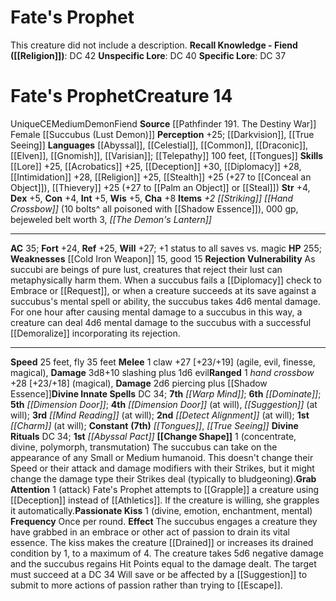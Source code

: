 ﻿---
ac: '35'
alignment: CE
all_resistance: null
burrow_speed: null
charisma: '+8'
climb_speed: null
constitution: '+4'
creature_ability:
- Change Shape
- Grab Attention
- Passionate Kiss
- Rejection Vulnerability
creature_family: null
description: 'This creature did not include a description.<br/><br/><b><u>Recall Knowledge
  - Fiend</u> ( [[DATABASE/skill/Religion|Religion]] )</b>: DC 42<br/><b><u>Unspecific
  Lore</u></b>: DC 40<br/><b><u>Specific Lore</u></b>: DC 37'
dexterity: '+5'
element: null
fly_speed: '35'
fortitude: '+24'
hardness: null
hp: '255'
id: '2557'
immunity: null
intelligence: '+5'
land_speed: '25'
language:
- '[[DATABASE/language/Abyssal|Abyssal]]'
- '[[DATABASE/language/Celestial|Celestial]]'
- '[[DATABASE/language/Common|Common]]'
- '[[DATABASE/language/Draconic|Draconic]]'
- '[[DATABASE/language/Elven|Elven]]'
- '[[DATABASE/language/Gnomish|Gnomish]]'
- '[[DATABASE/language/Varisian|Varisian]] ; [[DATABASE/monsterability/Telepathy|telepathy]]
  100 feet'
- '[[DATABASE/spell/Tongues|tongues]]'
level: '14'
max_speed: '35'
name: Fate's Prophet
perception: '+25'
rarity: Unique
reflex: '+25'
resistance: null
rus_type_level: null
school: null
sense:
- '[[DATABASE/monsterability/Darkvision|darkvision]]'
- '[[DATABASE/spell/True Seeing|true seeing]]'
size: Medium
skill:
- '[[DATABASE/skill/Lore|Abyss Lore]] +25'
- '[[DATABASE/skill/Acrobatics|Acrobatics]] +25'
- '[[DATABASE/skill/Deception|Deception]] +30'
- '[[DATABASE/skill/Diplomacy|Diplomacy]] +28'
- '[[DATABASE/skill/Intimidation|Intimidation]] +28'
- '[[DATABASE/skill/Religion|Religion]] +25'
- '[[DATABASE/skill/Stealth|Stealth]] +25'
- '[[DATABASE/skill/Thievery|Thievery]] +25'
source: '[[DATABASE/source/Pathfinder 191. The Destiny War|Pathfinder #191: The Destiny
  War]]'
speed:
- 25 feet
- fly 35 feet
spell:
- '[[DATABASE/spell/Charm|Charm]]'
- '[[DATABASE/spell/Detect Alignment|DetectAlignment]]'
- '[[DATABASE/spell/Dimension Door|Dimension Door]]'
- '[[DATABASE/spell/Dominate|Dominate]]'
- '[[DATABASE/spell/Mind Reading|MindReading]]'
- '[[DATABASE/spell/Suggestion|Suggestion]]'
- '[[DATABASE/spell/Tongues|Tongues]]'
- '[[DATABASE/spell/True Seeing|TrueSeeing]]'
- '[[DATABASE/spell/Warp Mind|Warp Mind]]'
strength: '+4'
strength_req: '4'
strongest_save:
- Will
swim_speed: null
trait:
- '[[DATABASE/trait/Demon|Demon]]'
- '[[DATABASE/trait/Fiend|Fiend]]'
- '[[DATABASE/trait/Unique|Unique]]'
type: Creature
vision: Darkvision
weakest_save:
- Fortitude
weakness:
- '[[DATABASE/equipment/Cold Iron Weapon|cold iron]] 15'
- good 15
will: '+27'
wisdom: '+5'

---
# Fate's Prophet

This creature did not include a description.
**Recall Knowledge - Fiend ([[Religion]])**: DC 42
**Unspecific Lore**: DC 40
**Specific Lore**: DC 37

# Fate's Prophet<span class="item-type">Creature 14</span>

<span class="trait-unique item-trait">Unique</span><span class="trait-alignment item-trait">CE</span><span class="trait-size item-trait">Medium</span><span class="item-trait">Demon</span><span class="item-trait">Fiend</span>
**Source** [[Pathfinder 191. The Destiny War]]
Female [[Succubus (Lust Demon)]]
**Perception** +25; [[Darkvision]], [[True Seeing]]
**Languages** [[Abyssal]], [[Celestial]], [[Common]], [[Draconic]], [[Elven]], [[Gnomish]], [[Varisian]]; [[Telepathy]] 100 feet, [[Tongues]]
**Skills** [[Lore]] +25, [[Acrobatics]] +25, [[Deception]] +30, [[Diplomacy]] +28, [[Intimidation]] +28, [[Religion]] +25, [[Stealth]] +25 (+27 to [[Conceal an Object]]), [[Thievery]] +25 (+27 to [[Palm an Object]] or [[Steal]])
**Str** +4, **Dex** +5, **Con** +4, **Int** +5, **Wis** +5, **Cha** +8
**Items** _+2 [[Striking]] [[Hand Crossbow]]_ (10 bolts^ all poisoned with [[Shadow Essence]]), 000 gp, bejeweled belt worth 3, _[[The Demon's Lantern]]_

---
**AC** 35; **Fort** +24, **Ref** +25, **Will** +27; +1 status to all saves vs. magic
**HP** 255; **Weaknesses** [[Cold Iron Weapon]] 15, good 15
<span class="in-box-ability">**Rejection Vulnerability** As succubi are beings of pure lust, creatures that reject their lust can metaphysically harm them. When a succubus fails a [[Diplomacy]] check to Embrace or [[Request]], or when a creature succeeds at its save against a succubus's mental spell or ability, the succubus takes 4d6 mental damage. For one hour after causing mental damage to a succubus in this way, a creature can deal 4d6 mental damage to the succubus with a successful [[Demoralize]] incorporating its rejection.</span>

---
**Speed** 25 feet, fly 35 feet
<span class="in-box-ability">**Melee** <span class="action-icon">1</span> claw +27 [+23/+19] (agile, evil, finesse, magical), **Damage** 3d8+10 slashing plus 1d6 evil</span><span class="in-box-ability">**Ranged** <span class="action-icon">1</span> _hand crossbow_ +28 [+23/+18] (magical), **Damage** 2d6 piercing plus [[Shadow Essence]]</span>**Divine Innate Spells** DC 34; **7th** _[[Warp Mind]]_; **6th** _[[Dominate]]_; **5th** _[[Dimension Door]]_; **4th** _[[Dimension Door]]_ (at will), _[[Suggestion]]_ (at will); **3rd** _[[Mind Reading]]_ (at will); **2nd** _[[Detect Alignment]]_ (at will); **1st** _[[Charm]]_ (at will); **Constant** **(7th)** _[[Tongues]]_, _[[True Seeing]]_
**Divine Rituals** DC 34; **1st** _[[Abyssal Pact]]_
<span class="in-box-ability">**[[Change Shape]]** <span class="action-icon">1</span> (concentrate, divine, polymorph, transmutation) The succubus can take on the appearance of any Small or Medium humanoid. This doesn't change their Speed or their attack and damage modifiers with their Strikes, but it might change the damage type their Strikes deal (typically to bludgeoning).</span><span class="in-box-ability">**Grab Attention** <span class="action-icon">1</span> (attack) Fate's Prophet attempts to [[Grapple]] a creature using [[Deception]] instead of [[Athletics]]. If the creature is willing, she grapples it automatically.</span><span class="in-box-ability">**Passionate Kiss** <span class="action-icon">1</span> (divine, emotion, enchantment, mental) **Frequency** Once per round. **Effect** The succubus engages a creature they have grabbed in an embrace or other act of passion to drain its vital essence. The kiss makes the creature [[Drained]] or increases its drained condition by 1, to a maximum of 4. The creature takes 5d6 negative damage and the succubus regains Hit Points equal to the damage dealt. The target must succeed at a DC 34 Will save or be affected by a [[Suggestion]] to submit to more actions of passion rather than trying to [[Escape]].</span>